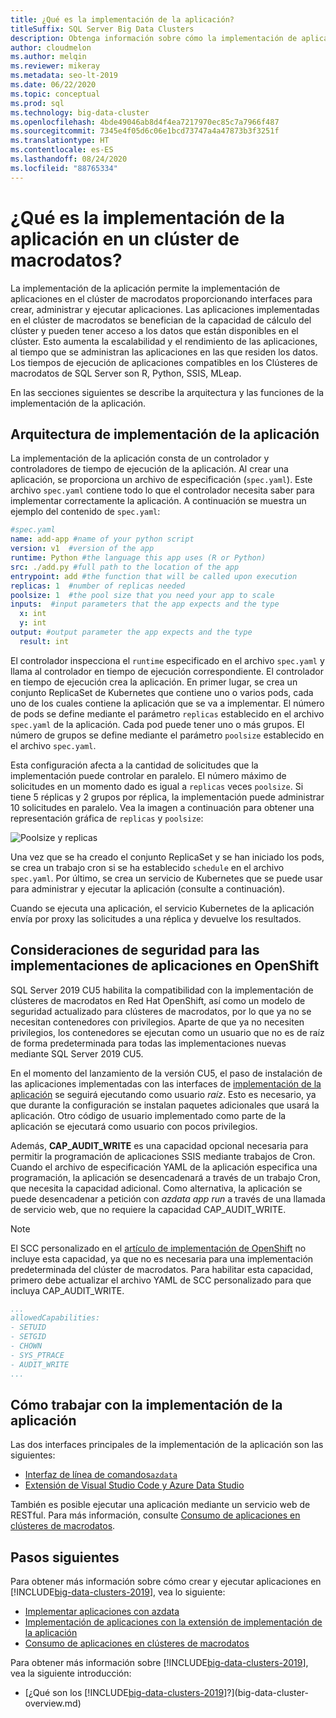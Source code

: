 ```yaml
---
title: ¿Qué es la implementación de la aplicación?
titleSuffix: SQL Server Big Data Clusters
description: Obtenga información sobre cómo la implementación de aplicaciones proporciona interfaces para crear, administrar y ejecutar aplicaciones en un clúster de macrodatos de SQL Server 2019.
author: cloudmelon
ms.author: melqin
ms.reviewer: mikeray
ms.metadata: seo-lt-2019
ms.date: 06/22/2020
ms.topic: conceptual
ms.prod: sql
ms.technology: big-data-cluster
ms.openlocfilehash: 4bde49046ab8d4f4ea7217970ec85c7a7966f487
ms.sourcegitcommit: 7345e4f05d6c06e1bcd73747a4a47873b3f3251f
ms.translationtype: HT
ms.contentlocale: es-ES
ms.lasthandoff: 08/24/2020
ms.locfileid: "88765334"
---
```

# <a name="what-is-application-deployment-on-a-big-data-cluster"></a>¿Qué es la implementación de la aplicación en un clúster de macrodatos?

La implementación de la aplicación permite la implementación de aplicaciones en el clúster de macrodatos proporcionando interfaces para crear, administrar y ejecutar aplicaciones. Las aplicaciones implementadas en el clúster de macrodatos se benefician de la capacidad de cálculo del clúster y pueden tener acceso a los datos que están disponibles en el clúster. Esto aumenta la escalabilidad y el rendimiento de las aplicaciones, al tiempo que se administran las aplicaciones en las que residen los datos. Los tiempos de ejecución de aplicaciones compatibles en los Clústeres de macrodatos de SQL Server son R, Python, SSIS, MLeap.

En las secciones siguientes se describe la arquitectura y las funciones de la implementación de la aplicación.

## <a name="application-deployment-architecture"></a>Arquitectura de implementación de la aplicación

La implementación de la aplicación consta de un controlador y controladores de tiempo de ejecución de la aplicación. Al crear una aplicación, se proporciona un archivo de especificación (`spec.yaml`). Este archivo `spec.yaml` contiene todo lo que el controlador necesita saber para implementar correctamente la aplicación. A continuación se muestra un ejemplo del contenido de `spec.yaml`:

```yaml
#spec.yaml
name: add-app #name of your python script
version: v1  #version of the app
runtime: Python #the language this app uses (R or Python)
src: ./add.py #full path to the location of the app
entrypoint: add #the function that will be called upon execution
replicas: 1  #number of replicas needed
poolsize: 1  #the pool size that you need your app to scale
inputs:  #input parameters that the app expects and the type
  x: int
  y: int
output: #output parameter the app expects and the type
  result: int
```

El controlador inspecciona el `runtime` especificado en el archivo `spec.yaml` y llama al controlador en tiempo de ejecución correspondiente. El controlador en tiempo de ejecución crea la aplicación. En primer lugar, se crea un conjunto ReplicaSet de Kubernetes que contiene uno o varios pods, cada uno de los cuales contiene la aplicación que se va a implementar. El número de pods se define mediante el parámetro `replicas` establecido en el archivo `spec.yaml` de la aplicación. Cada pod puede tener uno o más grupos. El número de grupos se define mediante el parámetro `poolsize` establecido en el archivo `spec.yaml`.

Esta configuración afecta a la cantidad de solicitudes que la implementación puede controlar en paralelo. El número máximo de solicitudes en un momento dado es igual a `replicas` veces `poolsize`. Si tiene 5 réplicas y 2 grupos por réplica, la implementación puede administrar 10 solicitudes en paralelo. Vea la imagen a continuación para obtener una representación gráfica de `replicas` y `poolsize`:

![Poolsize y replicas](media/big-data-cluster-create-apps/poolsize-vs-replicas.png)

Una vez que se ha creado el conjunto ReplicaSet y se han iniciado los pods, se crea un trabajo cron si se ha establecido `schedule` en el archivo `spec.yaml`. Por último, se crea un servicio de Kubernetes que se puede usar para administrar y ejecutar la aplicación (consulte a continuación).

Cuando se ejecuta una aplicación, el servicio Kubernetes de la aplicación envía por proxy las solicitudes a una réplica y devuelve los resultados.

## <a name="security-considerations-for-applications-deployments-on-openshift"></a><a id="app-deploy-security"></a> Consideraciones de seguridad para las implementaciones de aplicaciones en OpenShift

SQL Server 2019 CU5 habilita la compatibilidad con la implementación de clústeres de macrodatos en Red Hat OpenShift, así como un modelo de seguridad actualizado para clústeres de macrodatos, por lo que ya no se necesitan contenedores con privilegios. Aparte de que ya no necesiten privilegios, los contenedores se ejecutan como un usuario que no es de raíz de forma predeterminada para todas las implementaciones nuevas mediante SQL Server 2019 CU5.

En el momento del lanzamiento de la versión CU5, el paso de instalación de las aplicaciones implementadas con las interfaces de [implementación de la aplicación]() se seguirá ejecutando como usuario *raíz*. Esto es necesario, ya que durante la configuración se instalan paquetes adicionales que usará la aplicación. Otro código de usuario implementado como parte de la aplicación se ejecutará como usuario con pocos privilegios. 

Además, **CAP_AUDIT_WRITE** es una capacidad opcional necesaria para permitir la programación de aplicaciones SSIS mediante trabajos de Cron. Cuando el archivo de especificación YAML de la aplicación especifica una programación, la aplicación se desencadenará a través de un trabajo Cron, que necesita la capacidad adicional.  Como alternativa, la aplicación se puede desencadenar a petición con *azdata app run* a través de una llamada de servicio web, que no requiere la capacidad CAP_AUDIT_WRITE. 

> [!NOTE]
> El SCC personalizado en el [artículo de implementación de OpenShift](deploy-openshift.md) no incluye esta capacidad, ya que no es necesaria para una implementación predeterminada del clúster de macrodatos. Para habilitar esta capacidad, primero debe actualizar el archivo YAML de SCC personalizado para que incluya CAP_AUDIT_WRITE. 

```yml
...
allowedCapabilities:
- SETUID
- SETGID
- CHOWN
- SYS_PTRACE
- AUDIT_WRITE
...
```

## <a name="how-to-work-with-application-deployment"></a>Cómo trabajar con la implementación de la aplicación

Las dos interfaces principales de la implementación de la aplicación son las siguientes: 
- [Interfaz de línea de comandos`azdata`](app-create.md)
- [Extensión de Visual Studio Code y Azure Data Studio](app-deployment-extension.md)

También es posible ejecutar una aplicación mediante un servicio web de RESTful. Para más información, consulte [Consumo de aplicaciones en clústeres de macrodatos](app-consume.md).

## <a name="next-steps"></a>Pasos siguientes

Para obtener más información sobre cómo crear y ejecutar aplicaciones en [!INCLUDE[big-data-clusters-2019](../includes/ssbigdataclusters-ss-nover.md)], vea lo siguiente:

- [Implementar aplicaciones con azdata](app-create.md)
- [Implementación de aplicaciones con la extensión de implementación de la aplicación](app-deployment-extension.md)
- [Consumo de aplicaciones en clústeres de macrodatos](app-consume.md)

Para obtener más información sobre [!INCLUDE[big-data-clusters-2019](../includes/ssbigdataclusters-ss-nover.md)], vea la siguiente introducción:

- [¿Qué son los [!INCLUDE[big-data-clusters-2019](../includes/ssbigdataclusters-ver15.md)]?](big-data-cluster-overview.md)